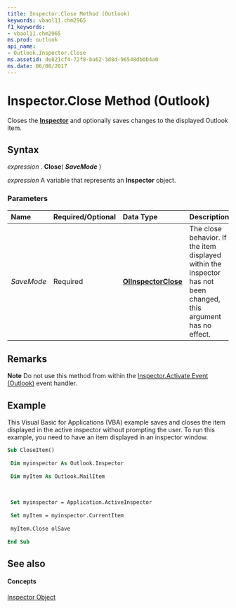 ```yaml
---
title: Inspector.Close Method (Outlook)
keywords: vbaol11.chm2965
f1_keywords:
- vbaol11.chm2965
ms.prod: outlook
api_name:
- Outlook.Inspector.Close
ms.assetid: de821cf4-72f8-ba62-3d8d-96548db0b4a0
ms.date: 06/08/2017
---
```



# Inspector.Close Method (Outlook)

Closes the  **[Inspector](inspector-object-outlook.md)** and optionally saves changes to the displayed Outlook item.


## Syntax

 _expression_ . **Close**( **_SaveMode_** )

 _expression_ A variable that represents an **Inspector** object.


### Parameters



|**Name**|**Required/Optional**|**Data Type**|**Description**|
|:-----|:-----|:-----|:-----|
| _SaveMode_|Required| **[OlInspectorClose](olinspectorclose-enumeration-outlook.md)**|The close behavior. If the item displayed within the inspector has not been changed, this argument has no effect.|

## Remarks


 **Note**  Do not use this method from within the [Inspector.Activate Event (Outlook)](inspector-activate-event-outlook.md) event handler.


## Example

This Visual Basic for Applications (VBA) example saves and closes the item displayed in the active inspector without prompting the user. To run this example, you need to have an item displayed in an inspector window.


```vb
Sub CloseItem() 
 
 Dim myinspector As Outlook.Inspector 
 
 Dim myItem As Outlook.MailItem 
 
 
 
 Set myinspector = Application.ActiveInspector 
 
 Set myItem = myinspector.CurrentItem 
 
 myItem.Close olSave 
 
End Sub
```


## See also


#### Concepts


[Inspector Object](inspector-object-outlook.md)

